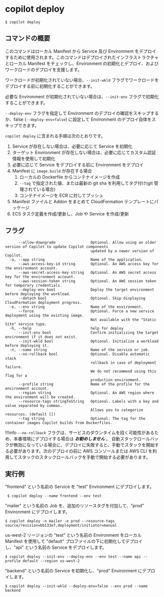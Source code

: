 # copilot deploy
```console
$ copilot deploy
```

## コマンドの概要 

このコマンドはローカル Manifest から Service 及び Environment をデプロイするために使用されます。このコマンドはデプロイされたインフラストラクチャとローカル Manifest をチェックし、Environment の初期化とデプロイ、およびワークロードのデプロイを支援します。

ワークロードが初期化されていない場合、`--init-wkld` フラグでワークロードをデプロイする前に初期化することができます。

必要な Environment が初期化されていない場合は、`--init-env` フラグで初期化することができます。

`--deploy-env` フラグを指定して Environment のデプロイの確認をスキップするか、false (`--deploy-env=false`) に設定して Environment のデプロイ自体をスキップできます。

`copilot deploy` に含まれる手順は次のとおりです。

1. Service が存在しない場合は、必要に応じて Service を初期化
2. ターゲット Environment が存在しない場合は、必要に応じてカスタム認証情報を使用して初期化
3. 必要に応じて Service をデプロイする前に Environment をデプロイ
4. Manifest に `image.build` が存在する場合
    1. ローカルの Dockerfile からコンテナイメージを作成
    2. `--tag` で指定された値、または最新の git sha を利用してタグ付け(git 管理されている場合)
    3. コンテナイメージを ECR に対してプッシュ
5. Manifest ファイルと Addon をまとめて CloudFormation テンプレートにパッケージ
6. ECS タスク定義を作成/更新し、Job や Service を作成/更新

## フラグ

```
      --allow-downgrade                Optional. Allow using an older version of Copilot to update Copilot components
                                       updated by a newer version of Copilot.
  -a, --app string                     Name of the application.
      --aws-access-key-id string       Optional. An AWS access key for the environment account.
      --aws-secret-access-key string   Optional. An AWS secret access key for the environment account.
      --aws-session-token string       Optional. An AWS session token for temporary credentials.
      --deploy-env bool                Deploy the target environment before deploying the workload.
      --detach bool                    Optional. Skip displaying CloudFormation deployment progress.
  -e, --env string                     Name of the environment.
      --force                          Optional. Force a new service deployment using the existing image.
                                       Not available with the "Static Site" service type.
  -h, --help                           help for deploy
      --init-env bool                  Confirm initializing the target environment if it does not exist.
      --init-wkld bool                 Optional. Initialize a workload before deploying it.
  -n, --name string                    Name of the service or job.
      --no-rollback bool               Optional. Disable automatic stack 
                                       rollback in case of deployment failure.
                                       We do not recommend using this flag for a
                                       production environment.
      --profile string                 Name of the profile for the environment account.
      --region string                  Optional. An AWS region where the environment will be created.
      --resource-tags stringToString   Optional. Labels with a key and value separated by commas.
                                       Allows you to categorize resources. (default [])
      --tag string                     Optional. The tag for the container images Copilot builds from Dockerfiles.

```

!!!info
`--no-rollback` フラグは、サービスのダウンタイムを招く可能性があるため、本番環境にデプロイする場合は ***お勧めしません*** 。
自動スタックロールバックが無効になっている場合に、デプロイに失敗すると、手動でスタックを開始する必要があります。次のデプロイの前に AWS コンソールまたは AWS CLI を利用してスタックのスタックロールバックを手動で開始する必要があります。

## 実行例

"frontend" という名前の Service を "test" Environment にデプロイします。
```console
 $ copilot deploy --name frontend --env test 
```

"mailer" という名前の Job を、追加のリソースタグを付加して、"prod" Environment にデプロイします。
```console
$ copilot deploy -n mailer -e prod --resource-tags source/revision=bb133e7,deployment/initiator=manual
```

us-west-2 リージョンの "test" という名前の Environment をローカル Manifest を使用して "default" プロファイルの下に初期化してデプロイし、"api" という名前の Service をデプロイします。
```console
$ copilot deploy --init-env --deploy-env --env test --name api --profile default --region us-west-2
```

"backend" という名前の Service を初期化し、"prod" Environment にデプロイします。
```console
$ copilot deploy --init-wkld --deploy-env=false --env prod --name backend
```
